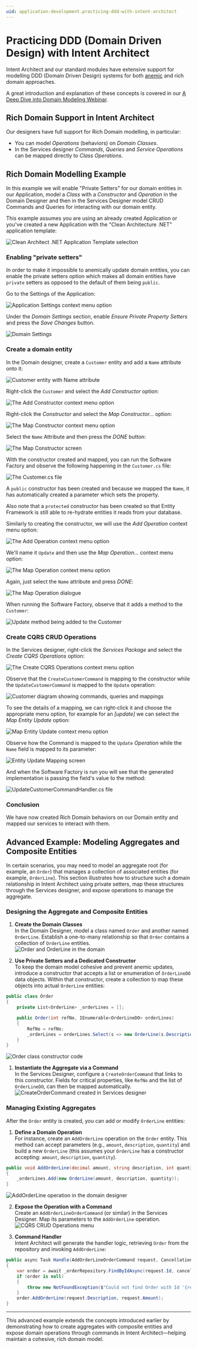 ```yaml
---
uid: application-development.practicing-ddd-with-intent-architect
---
```


# Practicing DDD (Domain Driven Design) with Intent Architect

Intent Architect and our standard modules have extensive support for modelling DDD (Domain Driven Design) systems for both [anemic](https://www.martinfowler.com/bliki/AnemicDomainModel.html) and rich domain approaches.

A great introduction and explanation of these concepts is covered in our [A Deep Dive into Domain Modeling Webinar](https://intentarchitect.com/#/insights-deep-dive-domain-modeling).

## Rich Domain Support in Intent Architect

Our designers have full support for Rich Domain modelling, in particular:

- You can model _Operations_ (behaviors) on _Domain Classes_.
- In the Services designer _Commands_, _Queries_ and _Service Operations_ can be mapped directly to _Class Operations_.

## Rich Domain Modelling Example

In this example we will enable "Private Setters" for our domain entities in our Application, model a _Class_ with a _Constructor_ and  _Operation_ in the Domain Designer and then in the Services Designer model CRUD Commands and Queries for interacting with our domain entity.

This example assumes you are using an already created Application or you've created a new Application with the "Clean Architecture .NET" application template:

![Clean Architect .NET Application Template selection](images/01-clean-architecture-net-application-template.png)

### Enabling "private setters"

In order to make it impossible to anemically update domain entities, you can enable the private setters option which makes all domain entities have `private` setters as opposed to the default of them being `public`.

Go to the Settings of the Application:

![Application Settings context menu option](images/02-application-settings-context-menu-option.png)

Under the _Domain Settings_ section, enable _Ensure Private Property Setters_ and press the _Save Changes_ button.

![Domain Settings](images/03-domain-settings.png)

### Create a domain entity

In the Domain designer, create a `Customer` entity and add a `Name` attribute onto it:

![Customer entity with Name attribute](images/04-customer-entity-with-name-attribute.png)

Right-click the `Customer` and select the _Add Constructor_ option:

![The Add Constructor context menu option](images/05-the-add-constructor-context-menu-option.png)

Right-click the _Constructor_ and select the _Map Constructor..._ option:

![The Map Constructor context menu option](images/06-the-map-constructor-context-menu-option.png)

Select the `Name` Attribute and then press the _DONE_ button:

![The Map Constructor screen](images/07-the-map-constructor-screen.png)

With the constructor created and mapped, you can run the Software Factory and observe the following happening in the `Customer.cs` file:

![The Customer.cs file](images/08-the-customer-cs-file.png)

A `public` constructor has been created and because we mapped the `Name`, it has automatically created a parameter which sets the property.

Also note that a `protected` constructor has been created so that Entity Framework is still able to re-hydrate entities it reads from your database.

Similarly to creating the constructor, we will use the _Add Operation_ context menu option:

![The Add Operation context menu option](images/09-the-add-operation-context-menu-option.png)

We'll name it `Update` and then use the _Map Operation..._ context menu option:

![The Map Operation context menu option](images/10-the-map-operation-context-menu-option.png)

Again, just select the `Name` attribute and press _DONE_:

![The Map Operation dialogue](images/11-the-map-operation-screen.png)

When running the Software Factory, observe that it adds a method to the `Customer`:

![Update method being added to the Customer](images/12-customer-cs-with-update-method-being-added.png)

### Create CQRS CRUD Operations

In the Services designer, right-click the _Services Package_ and select the _Create CQRS Operations_ option:

![The Create CQRS Operations context menu option](images/13-the-create-cqrs-operations-context-menu-option.png)

Observe that the `CreateCustomerCommand` is mapping to the constructor while the `UpdateCustomerCommand` is mapped to the `Update` operation:

![Customer diagram showing commands, queries and mappings](images/14-customer-diagram-showing-commands-queries-and-mappings.png)

To see the details of a mapping, we can right-click it and choose the appropriate menu option, for example for an _[update]_ we can select the _Map Entity Update_ option:

![Map Entity Update context menu option](images/15-map-entity-update-context-menu-option.png)

Observe how the Command is mapped to the `Update` _Operation_ while the `Name` field is mapped to its parameter:

![Entity Update Mapping screen](images/16-entity-update-mapping-screen.png)

And when the Software Factory is run you will see that the generated implementation is passing the field's value to the method:

![UpdateCustomerCommandHandler.cs file](images/17-updated-customer-command-handler-cs-file.png)

### Conclusion

We have now created Rich Domain behaviors on our Domain entity and mapped our services to interact with them.

## Advanced Example: Modeling Aggregates and Composite Entities

In certain scenarios, you may need to model an aggregate root (for example, an `Order`) that manages a collection of associated entities (for example, `OrderLine`). This section illustrates how to structure such a domain relationship in Intent Architect using private setters, map these structures through the Services designer, and expose operations to manage the aggregate.

### Designing the Aggregate and Composite Entities

1. **Create the Domain Classes**  
   In the Domain Designer, model a class named `Order` and another named `OrderLine`. Establish a one-to-many relationship so that `Order` contains a collection of `OrderLine` entities.  
   ![Order and OrderLine in the domain](images/30-order-orderline-association.png)

2. **Use Private Setters and a Dedicated Constructor**  
   To keep the domain model cohesive and prevent anemic updates, introduce a constructor that accepts a list or enumeration of `OrderLineDO` data objects. Within that constructor, create a collection to map these objects into actual `OrderLine` entities:

```csharp
public class Order
{
    private List<OrderLine> _orderLines = [];

    public Order(int refNo, IEnumerable<OrderLineDO> orderLines)
    {
        RefNo = refNo;
        _orderLines = orderLines.Select(s => new OrderLine(s.Description, s.Amount)).ToList();
    }
}
```
![Order class constructor code](images/31-order-class-constructor-code.png)

1. **Instantiate the Aggregate via a Command**  
   In the Services Designer, configure a `CreateOrderCommand` that links to this constructor. Fields for critical properties, like `RefNo` and the list of `OrderLineDO`, can then be mapped automatically.  
   ![CreateOrderCommand created in Services designer](images/32-createordercommand-services.png.png)

### Managing Existing Aggregates

After the `Order` entity is created, you can add or modify `OrderLine` entities:

1. **Define a Domain Operation**  
   For instance, create an `AddOrderLine` operation on the `Order` entity. This method can accept parameters (e.g., `amount`, `description`, `quantity`) and build a new `OrderLine` (this assumes your `OrderLine` has a constructor accepting: `amount`, `description`, `quantity`).

```csharp
public void AddOrderLine(decimal amount, string description, int quantity)
{
    _orderLines.Add(new OrderLine(amount, description, quantity));
}
```
![AddOrderLine operation in the domain designer](images/33-addorderline-operation-domain.png)

2. **Expose the Operation with a Command**  
   Create an `AddOrderLineOrderCommand` (or similar) in the Services Designer. Map its parameters to the `AddOrderLine` operation.  
   ![CQRS CRUD Operations menu](images/34-cqrs-crud-operations-menu.png)

3. **Command Handler**  
   Intent Architect will generate the handler logic, retrieving `Order` from the repository and invoking `AddOrderLine`:

```csharp
public async Task Handle(AddOrderLineOrderCommand request, CancellationToken cancellationToken)
{
    var order = await _orderRepository.FindByIdAsync(request.Id, cancellationToken);
    if (order is null)
    {
        throw new NotFoundException($"Could not find Order with Id '{request.Id}'");
    }
    order.AddOrderLine(request.Description, request.Amount);
}
```

---

This advanced example extends the concepts introduced earlier by demonstrating how to create aggregates with composite entities and expose domain operations through commands in Intent Architect—helping maintain a cohesive, rich domain model.
